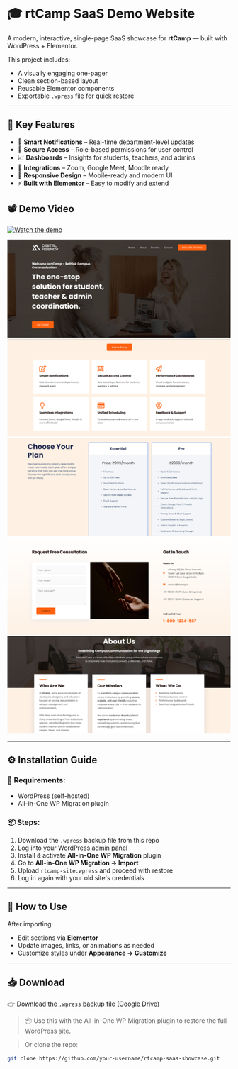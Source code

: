# 🎓 rtCamp SaaS Demo Website

A modern, interactive, single-page SaaS showcase for **rtCamp** — built with WordPress + Elementor.

This project includes:
- A visually engaging one-pager
- Clean section-based layout
- Reusable Elementor components
- Exportable `.wpress` file for quick restore

---

## 🔑 Key Features

- 🧠 **Smart Notifications** – Real-time department-level updates  
- 🔐 **Secure Access** – Role-based permissions for user control  
- 📈 **Dashboards** – Insights for students, teachers, and admins  
- 🤝 **Integrations** – Zoom, Google Meet, Moodle ready  
- 🎯 **Responsive Design** – Mobile-ready and modern UI  
- ⚡ **Built with Elementor** – Easy to modify and extend

## 📽️ Demo Video

[![Watch the demo](https://img.youtube.com/vi/bF-EFuRZyx4/0.jpg)](https://www.youtube.com/watch?v=bF-EFuRZyx4)


![Homepage Screenshot](assets/homepage.png)
![Services Section](assets/services.png)
![Pricing Section](assets/pricing.png)
![Contact-Form Section](assets/contact.png)
![About-US  Section](assets/aboutus.png)


---

## ⚙️ Installation Guide

### 🧩 Requirements:
- WordPress (self-hosted)
- All-in-One WP Migration plugin

### 📦 Steps:

1. Download the `.wpress` backup file from this repo  
2. Log into your WordPress admin panel  
3. Install & activate **All-in-One WP Migration** plugin  
4. Go to **All-in-One WP Migration → Import**  
5. Upload `rtcamp-site.wpress` and proceed with restore  
6. Log in again with your old site's credentials

---

## 🧪 How to Use

After importing:

- Edit sections via **Elementor**
- Update images, links, or animations as needed
- Customize styles under **Appearance → Customize**

---

## 📥 Download

👉 [Download the `.wpress` backup file (Google Drive)](https://drive.google.com/file/d/1-x-UEHZBTiGoSmHvoggzY4FSAYaJi7GH/view?usp=sharing)

> 📦 Use this with the All-in-One WP Migration plugin to restore the full WordPress site.

> Or clone the repo:
```bash
git clone https://github.com/your-username/rtcamp-saas-showcase.git
